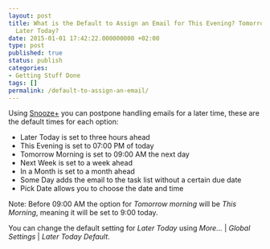 ```yaml
---
layout: post
title: What is the Default to Assign an Email for This Evening? Tomorrow Morning?
  Later Today?
date: 2015-01-01 17:42:22.000000000 +02:00
type: post
published: true
status: publish
categories:
- Getting Stuff Done
tags: []
permalink: /default-to-assign-an-email/
---
```


Using [Snooze+](/mark-as-later/) you can postpone handling emails for a later time, these are the default times for each option:

* Later Today is set to three hours ahead
* This Evening is set to 07:00 PM of today
* Tomorrow Morning is set to 09:00 AM the next day
* Next Week is set to a week ahead
* In a Month is set to a month ahead
* Some Day adds the email to the task list without a certain due date
* Pick Date allows you to choose the date and time

Note: Before 09:00 AM the option for *Tomorrow morning* will be *This Morning*, meaning it will be set to 9:00 today.

You can change the default setting for *Later Today* using *More...* \| *Global Settings* \| *Later Today Default*.